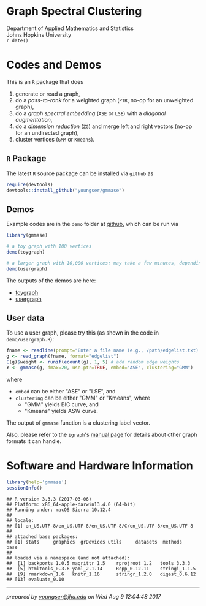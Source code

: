 # Graph Spectral Clustering
Department of Applied Mathematics and Statistics <br /> Johns Hopkins University  
`r date()`  



# Codes and Demos

This is an `R` package that does

1. generate or read a graph,
2. do a _pass-to-rank_ for a weighted graph (`PTR`, no-op for an unweighted graph),
3. do a _graph spectral embedding_ (`ASE` or `LSE`) with a _diagonal augmentation_,
4. do a _dimension reduction_ (`ZG`) and merge left and right vectors (no-op for an undirected graph),
5. cluster vertices (`GMM` or `Kmeans`).

## `R` Package

The latest `R` source package can be installed via `github` as


```r
require(devtools)
devtools::install_github("youngser/gmmase")
```

## Demos

Example codes are in the `demo` folder at [github](https://github.com/youngser/gmmase), which can be run via


```r
library(gmmase)

# a toy graph with 100 vertices
demo(toygraph)

# a larger graph with 10,000 vertices: may take a few minutes, depending on the system
demo(usergraph)
```

The outputs of the demos are here:

* [toygraph](http://www.cis.jhu.edu/~parky/D3M/gmmase/demo/toygraph.html)
* [usergraph](http://www.cis.jhu.edu/~parky/D3M/gmmase/demo/usergraph.html)

## User data

To use a user graph, please try this (as shown in the code in `demo/usergraph.R`):


```r
fname <- readline(prompt="Enter a file name (e.g., /path/edgelist.txt): ")
g <- read_graph(fname, format="edgelist") 
E(g)$weight <- runif(ecount(g), 1, 5) # add random edge weights
Y <- gmmase(g, dmax=20, use.ptr=TRUE, embed="ASE", clustering="GMM")
```

where

* `embed` can be either "ASE" or "LSE", and
* `clustering` can be either "GMM" or "Kmeans", where
    + "GMM" yields BIC curve, and
    + "Kmeans" yields ASW curve.


The output of `gmmase` function is a clustering label vector.

Also, please refer to the `igraph`'s [manual page](http://igraph.org/r/doc/read_graph.html) for details about other graph formats it can handle.

# Software and Hardware Information


```r
library(help='gmmase')
sessionInfo()
```

```
## R version 3.3.3 (2017-03-06)
## Platform: x86_64-apple-darwin13.4.0 (64-bit)
## Running under: macOS Sierra 10.12.4
## 
## locale:
## [1] en_US.UTF-8/en_US.UTF-8/en_US.UTF-8/C/en_US.UTF-8/en_US.UTF-8
## 
## attached base packages:
## [1] stats     graphics  grDevices utils     datasets  methods   base     
## 
## loaded via a namespace (and not attached):
##  [1] backports_1.0.5 magrittr_1.5    rprojroot_1.2   tools_3.3.3    
##  [5] htmltools_0.3.6 yaml_2.1.14     Rcpp_0.12.11    stringi_1.1.5  
##  [9] rmarkdown_1.6   knitr_1.16      stringr_1.2.0   digest_0.6.12  
## [13] evaluate_0.10
```

-----
*prepared by <youngser@jhu.edu> on Wed Aug  9 12:04:48 2017*

